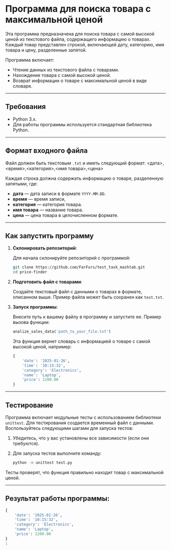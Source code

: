 # Программа для поиска товара с максимальной ценой

Эта программа предназначена для поиска товара с самой высокой ценой из текстового файла, содержащего информацию о товарах. Каждый товар представлен строкой, включающей дату, категорию, имя товара и цену, разделенные запятой.

Программа включает:

- Чтение данных из текстового файла с товарами.
- Нахождение товара с самой высокой ценой.
- Возврат информации о товаре с максимальной ценой в виде словаря.

---

## Требования

- Python 3.x.
- Для работы программы используется стандартная библиотека Python.

---

## Формат входного файла

Файл должен быть текстовым `.txt` и иметь следующий формат:
<дата>,<время>,<категория>,<имя товара>,<цена>

Каждая строка должна содержать информацию о товаре, разделенную запятыми, где:

- **дата** — дата записи в формате `YYYY-MM-DD`.
- **время** — время записи,
- **категория** — категория товара.
- **имя товара** — название товара.
- **цена** — цена товара в целочисленном формате.

---

## Как запустить программу

1. **Склонировать репозиторий**:

    Для начала склонируйте репозиторий с программой:

    ```bash
    git clone https://github.com/FarFurs/test_task_mashtab.git
    cd price-finder
    ```

2. **Подготовить файл с товарами**:
   
   Создайте текстовый файл с данными о товарах в формате, описанном выше. Пример файла может быть сохранен как `test.txt`.

3. **Запуск программы**:

   Внесите путь к вашему файлу в программу и запустите ее. Пример вызова функции:

    ```python
    analize_sales_data('path_to_your_file.txt')
    ```

   Эта функция вернет словарь с информацией о товаре с самой высокой ценой, например:

    ```python
    {
        'date': '2025-01-26',
        'time': '10:15:32',
        'category': 'Electronics',
        'name': 'Laptop',
        'price': 1200.00
    }
    ```

---

## Тестирование

Программа включает модульные тесты с использованием библиотеки `unittest`. Для тестирования создается временный файл с данными. Воспользуйтесь следующими шагами для запуска тестов:

1. Убедитесь, что у вас установлены все зависимости (если они требуются).
2. Для запуска тестов выполните команду:

    ```bash
    python -m unittest test.py
    ```

Тесты проверят, что функция правильно находит товар с максимальной ценой.

---

## Результат работы программы:

```python
{
    'date': '2025-01-26',
    'time': '10:15:32',
    'category': 'Electronics',
    'name': 'Laptop',
    'price': 1200.00
}
:

